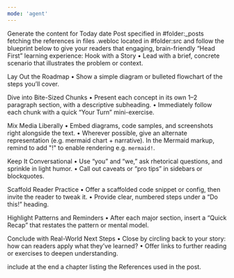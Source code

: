 ```yaml
---
mode: 'agent'
---
```

Generate the content for Today date Post specified in #folder:_posts fetching the references in files .webloc located in #folder:src and follow the blueprint below to give your readers that engaging, brain-friendly “Head First” learning experience:
Hook with a Story
• Lead with a brief, concrete scenario that illustrates the problem or context.

Lay Out the Roadmap
• Show a simple diagram or bulleted flowchart of the steps you’ll cover.

Dive into Bite-Sized Chunks
• Present each concept in its own 1–2 paragraph section, with a descriptive subheading.
• Immediately follow each chunk with a quick “Your Turn” mini-exercise.

Mix Media Liberally
• Embed diagrams, code samples, and screenshots right alongside the text.
• Wherever possible, give an alternate representation (e.g. mermaid chart + narrative). In the Mermaid markup, remind to add "!" to enable rendering e.g. ```mermaid!```.

Keep It Conversational
• Use “you” and “we,” ask rhetorical questions, and sprinkle in light humor.
• Call out caveats or “pro tips” in sidebars or blockquotes.

Scaffold Reader Practice
• Offer a scaffolded code snippet or config, then invite the reader to tweak it.
• Provide clear, numbered steps under a “Do this!” heading.

Highlight Patterns and Reminders
• After each major section, insert a “Quick Recap” that restates the pattern or mental model.

Conclude with Real-World Next Steps
• Close by circling back to your story: how can readers apply what they’ve learned?
• Offer links to further reading or exercises to deepen understanding.

include  at the end a chapter listing the References used in the post.